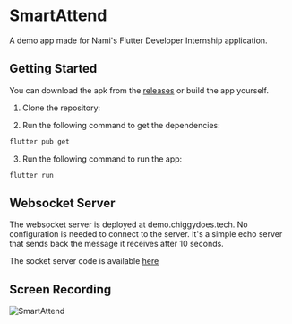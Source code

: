 # SmartAttend

A demo app made for Nami's Flutter Developer Internship application.

## Getting Started

You can download the apk from the [releases](https://github.com/Chiggy-Playz/InternshipAssignmentNami/releases) or build the app yourself.

1. Clone the repository:

2. Run the following command to get the dependencies:

```bash
flutter pub get
```

3. Run the following command to run the app:

```bash
flutter run
```

## Websocket Server

The websocket server is deployed at demo.chiggydoes.tech. No configuration is needed to connect to the server. It's a simple echo server that sends back the message it receives after 10 seconds.

The socket server code is available [here](https://github.com/Chiggy-Playz/InternshipAssignmentNamiNode)

## Screen Recording

![SmartAttend](https://raw.githubusercontent.com/Chiggy-Playz/InternshipAssignmentNami/master/ScreenRecording.gif)


